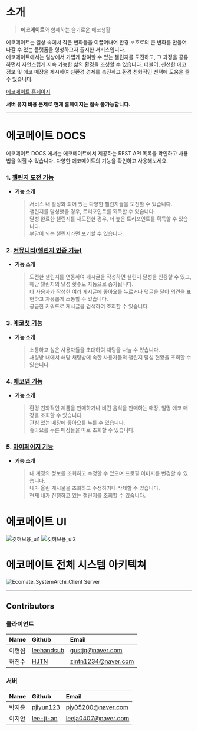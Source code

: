 # 소개

> **에코메이트**와 함꼐하는 슬기로운 에코생활  

에코메이트는 일상 속에서 작은 변화들을 이끌어내어 환경 보호로의 큰 변화를 만들어 나갈 수 있는 플랫폼을 형성하고자 출시한 서비스입니다.  
에코메이트에서는 일상에서 가볍게 참여할 수 있는 챌린지를 도전하고, 그 과정을 공유하면서 자연스럽게 지속 가능한 삶의 환경을 조성할 수 있습니다. 더불어, 신선한 에코 정보 및 에코 매장을 제시하여 친환경 경제를 촉진하고 환경 친화적인 선택에 도움을 줄 수 있습니다.   


[에코메이트 홈페이지]()  


**서버 유지 비용 문제로 현재 홈페이지는 접속 불가능합니다.**
 ***


 # 에코메이트 DOCS
 에코메이트 DOCS 에서는 에코메이트에서 제공하는 REST API 목록을 확인하고 사용법을 익힐 수 있습니다.
 다양한 에코메이트의 기능을 확인하고 사용해보세요.


### 1. [챌린지 도전 기능]()
* **기능 소개**
  > 서비스 내 활성화 되어 있는 다양한 챌린지들을 도전할 수 있습니다.  
  > 챌린지를 달성했을 경우, 트리포인트를 획득할 수 있습니다.  
  > 달성 완료한 챌린지를 재도전한 경우, 더 높은 트리포인트를 획득할 수 있습니다.  
  > 부담이 되는 챌린지라면 포기할 수 있습니다.  


 
### 2. [커뮤니티(챌린지 인증 기능)]()
* **기능 소개**
  > 도전한 챌린지를 연동하여 게시글을 작성하면 챌린지 달성을 인증할 수 있고, 해당 챌린지의 달성 횟수도 자동으로 증가됩니다.  
  > 타 사용자가 작성한 여러 게시글에 좋아요를 누르거나 댓글을 달아 의견을 표현하고 자유롭게 소통할 수 있습니다.  
  > 궁금한 키워드로 게시글을 검색하여 조회할 수 있습니다.  


  
### 3. [에코챗 기능]()
* **기능 소개**
  > 소통하고 싶은 사용자들을 초대하여 채팅을 나눌 수 있습니다.  
  >  채팅방 내에서 해당 채팅방에 속한 사용자들의 챌린지 달성 현황을 조회할 수 있습니다.  


  
### 4. [에코맵 기능]()
* **기능 소개**
  > 환경 친화적인 제품을 판매하거나 비건 음식을 판매하는 매장, 일명 에코 매장을 조회할 수 있습니다.   
  > 관심 있는 매장에 좋아요를 누를 수 있습니다.  
  > 좋아요를 누른 매장들을 따로 조회할 수 있습니다.   


    
### 5. [마이페이지 기능]()
* **기능 소개**
  > 내 계정의 정보를 조회하고 수정할 수 있으며 프로필 이미지를 변경할 수 있습니다.  
  > 내가 올린 게시물을 조회하고 수정하거나 삭제할 수 있습니다.  
  > 현재 내가 진행하고 있는 챌린지를 조회할 수 있습니다.  

# 에코메이트 UI
![깃허브용_ui1](https://github.com/Eco-Mate/.github/assets/75007765/ceaf3736-5de9-4388-9dce-6e1f8528b3c9)
![깃허브용_ui2](https://github.com/Eco-Mate/.github/assets/75007765/47ea6df3-e991-4105-98da-3bc31ea19121)

# 에코메이트 전체 시스템 아키텍쳐
![Ecomate_SystemArchi_Client Server](https://github.com/Eco-Mate/.github/assets/75007765/6d28c739-8457-48ca-82f6-7edf9b11c09e)

***
## Contributors
### 클라이언트
|Name|Github|Email|
|:---|:---|:---|
|이현섭|[leehandsub](https://github.com/leehandsub)|gustjq@naver.com|
|허진수|[HJTN](https://github.com/HJTN)|zintn1234@naver.com|
### 서버
|Name|Github|Email|
|:---|:---|:---|
|박지윤|[pjiyun123](https://github.com/pjiyun123)|pjy05200@naver.com|
|이지안|[lee-ji-an](https://github.com/lee-ji-an)|leeja0407@naver.com|
